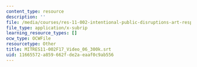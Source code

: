 ```yaml
---
content_type: resource
description: ''
file: /media/courses/res-11-002-intentional-public-disruptions-art-responsibility-and-pedagogy-fall-2017/11665572a859662fde2aeaaf0c9ab556_MITRES11-002F17_Video_06_300k.srt
file_type: application/x-subrip
learning_resource_types: []
ocw_type: OCWFile
resourcetype: Other
title: MITRES11-002F17_Video_06_300k.srt
uid: 11665572-a859-662f-de2a-eaaf0c9ab556
---
```

